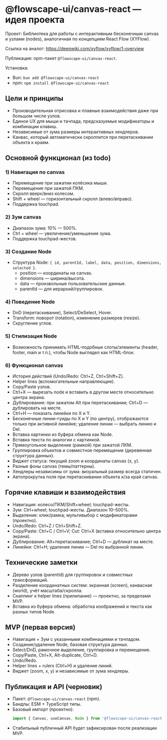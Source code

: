 # @flowscape-ui/canvas-react — идея проекта

Проект: Библиотека для работы с интерактивным бесконечным canvas и узлами (nodes), аналогичная по концепциям React Flow (XYFlow).

Ссылка на аналог: https://deepwiki.com/xyflow/xyflow/1-overview

Публикация: npm-пакет `@flowscape-ui/canvas-react`.

Установка:

- Bun: `bun add @flowscape-ui/canvas-react`
- npm: `npm install @flowscape-ui/canvas-react`

## Цели и принципы

- Производительная отрисовка и плавные взаимодействия даже при большом числе узлов.
- Единое UX для мыши и тачпада, предсказуемые модификаторы и комбинации клавиш.
- Независимые от зума размеры интерактивных хендлеров.
- Канвас, который автоматически скроллится при перетаскивании объекта к краям.

## Основной функционал (из todo)

### 1) Навигация по canvas

- Перемещение при зажатии колёсика мыши.
- Перемещение при зажатой ПКМ.
- Скролл вверх/вниз колесом.
- Shift + wheel — горизонтальный скролл (влево/вправо).
- Поддержка touchpad.

### 2) Зум canvas

- Диапазон зума: 10% — 500%.
- Ctrl + wheel — увеличение/уменьшение зума.
- Поддержка touchpad-жестов.

### 3) Создание Node

- Структура Node: `{ id, parentId, label, data, position, dimensions, selected }`.
  - position — координаты на canvas.
  - dimensions — ширина/высота.
  - data — произвольные пользовательские данные.
  - parentId — для иерархий/группировок.

### 4) Поведение Node

- DnD (перетаскивание), Select/DeSelect, Hover.
- Transform: поворот (rotation), изменение размеров (resize).
- Скругление углов.

### 5) Стилизация Node

- Возможность принимать HTML-подобные слоты/элементы (header, footer, main и т.п.), чтобы Node выглядел как HTML-блок.

### 6) Функционал canvas

- История действий (Undo/Redo: Ctrl+Z, Ctrl+Shift+Z).
- Helper lines (вспомогательные направляющие).
- Copy/Paste узлов.
- Ctrl+X — вырезать node и вставить в другом месте относительно центра экрана.
- Дублирование: при зажатом Alt при перетаскивании; Ctrl+D — дублировать на месте.
- Ctrl+H — показать линейки по X и Y.
- Бесконечные линии-гуиды по X и Y (по центру), отображаются только при активной линейке; удаление линии — выбрать линию и Del.
- Вставка картинки из буфера обмена как Node.
- Вставка текста по аналогии с картинкой.
- Прямоугольное выделение (рамкой) при зажатой ЛКМ.
- Группировка объектов и совместное перемещение (деревянная структура данных).
- Виджет статуса: текущий zoom и координаты canvas (x, y).
- Разные фоны canvas (темы/паттерны).
- Хендлеры независимы от зума: визуальный размер всегда статичен.
- Автопрокрутка поля при перетаскивании объекта к/за край canvas.

## Горячие клавиши и взаимодействия

- Навигация: колесо/ПКМ/Shift+wheel; touchpad-жесты.
- Зум: Ctrl+wheel; touchpad-жесты. Диапазон 10–500%.
- Выделение: клик/рамка; мультивыбор с модификаторами (проектно).
- Undo/Redo: Ctrl+Z / Ctrl+Shift+Z.
- Copy/Paste: Ctrl+C / Ctrl+V; Cut: Ctrl+X (вставка относительно центра экрана).
- Дублирование: Alt+перетаскивание; Ctrl+D — дубликат на месте.
- Линейки: Ctrl+H; удаление линии — Del по выбранной линии.

## Технические заметки

- Дерево узлов (parentId) для группировок и совместных трансформаций.
- Разделение координатных систем: экранная (screen), канвасная (world), учёт масштаба/скролла.
- Снаппинг к helper lines (прилипание) — проектно, за пределами MVP.
- Вставка из буфера обмена: обработка изображений и текста как разных типов Node.

## MVP (первая версия)

- Навигация + Зум с указанными комбинациями и тачпадом.
- Создание/удаление Node, базовая структура данных.
- Select/DnD, рамочное выделение, группировка и перемещение.
- Copy/Paste, Ctrl+X, Alt-duplicate, Ctrl+D.
- Undo/Redo.
- Helper lines + rulers (Ctrl+H) и удаление линий.
- Виджет (zoom, x, y) и независимые от зума хендлеры.

## Публикация и API (черновик)

- Пакет: `@flowscape-ui/canvas-react` (npm).
- Бандлы: ESM + TypeScript типы.
- Базовый импорт (проектно):
  ```ts
  import { Canvas, useCanvas, Node } from '@flowscape-ui/canvas-react';
  ```
- Стабильный публичный API будет зафиксирован после реализации MVP.
